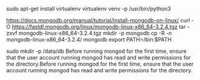 sudo apt-get install virtualenv
virtualenv venv -p /usr/bin/python3

https://docs.mongodb.org/manual/tutorial/install-mongodb-on-linux/
curl -O https://fastdl.mongodb.org/linux/mongodb-linux-x86_64-3.2.4.tgz
tar -zxvf mongodb-linux-x86_64-3.2.4.tgz
mkdir -p mongodb
cp -R -n mongodb-linux-x86_64-3.2.4/ mongodb
export PATH=<mongodb-install-directory>/bin:$PATH

sudo mkdir -p /data/db
Before running mongod for the first time, ensure that the user account running mongod has read and write permissions for the directory.Before running mongod for the first time, ensure that the user account running mongod has read and write permissions for the directory.
